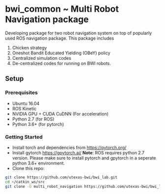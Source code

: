 bwi_common ~ Multi Robot Navigation package
==========

Developing package for two robot navigation system on top of popularly used ROS navigation package.
This package includes
1. Chicken strategy
2. Oneshot Bandit Educated Yielding (OBeY) policy
3. Centralized simulation codes
4. De-centralized codes for running on BWI robots.

## Setup
### Prerequisites
 - Ubuntu 16.04
 - ROS Kinetic
 - NVIDIA GPU + CUDA CuDNN (For acceleration)
 - Python 2.7 (for ROS)
 - Python 3.6+ (for pytorch)
### Getting Started
- Install torch and dependencies from https://pytorch.org/
- Install gytorch https://gpytorch.ai/
**Note**: ROS requires python 2.7 version. Please make sure to install pytorch and gpytorch in a seperate python 3.6+ environment.
- Clone this repo:

```bash
git clone https://github.com/utexas-bwi/bwi_lab.git
cd ~/catkin_ws/src
git clone -b multi_robot_navigation https://github.com/utexas-bwi/bwi_lab.git
